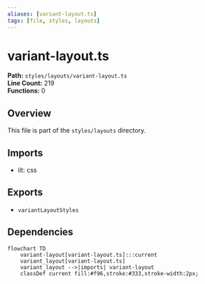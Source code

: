 ```yaml
---
aliases: [variant-layout.ts]
tags: [file, styles, layouts]
---
```


# variant-layout.ts

**Path:** `styles/layouts/variant-layout.ts`  
**Line Count:** 219  
**Functions:** 0  

## Overview

This file is part of the `styles/layouts` directory.

## Imports

- lit: css

## Exports

- `variantLayoutStyles`

## Dependencies

```mermaid
flowchart TD
    variant-layout[variant-layout.ts]:::current
    variant_layout[variant-layout.ts]
    variant_layout -->|imports| variant-layout
    classDef current fill:#f96,stroke:#333,stroke-width:2px;
```


